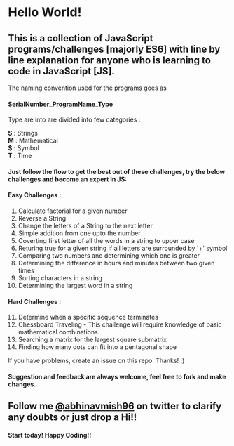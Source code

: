 # Hello World!


## This is a collection of JavaScript programs/challenges [majorly ES6] with line by line explanation for anyone who is learning to code in JavaScript [JS].


The naming convention used for the programs goes as 

#### SerialNumber_ProgramName_Type

Type are into are divided into few categories :

<b>S</b> : Strings <br>
<b>M</b> : Mathematical <br>
<b>$</b> : Symbol <br>
<b>T</b> : Time


#### Just follow the flow to get the best out of these challenges, try the below challenges and become an expert in JS:

#### Easy Challenges :

1. Calculate factorial for a given number
2. Reverse a String
3. Change the letters of a String to the next letter
4. Simple addition from one upto the number
5. Coverting first letter of all the words in a string to upper case
6. Returing true for a given string if all letters are surrounded by '+' symbol
7. Comparing two numbers and determining which one is greater
8. Determining the difference in hours and minutes between two given times
9. Sorting characters in a string
10. Determining the largest word in a string

#### Hard Challenges :

11. Determine when a specific sequence terminates
12. Chessboard Traveling - This challenge will require knowledge of basic mathematical combinations.
13. Searching a matrix for the largest square submatrix
14. Finding how many dots can fit into a pentagonal shape

If you have problems, create an issue on this repo. Thanks! :)

#### Suggestion and feedback are always welcome, feel free to fork and make changes.


## Follow me [@abhinavmish96](https://twitter.com/abhinavmish96) on twitter to clarify any doubts or just drop a Hi!!

<!-- <a href="https://twitter.com/abhinavmish96" target="_blank">@abhinavmish96</a> -->

#### Start today! Happy Coding!!